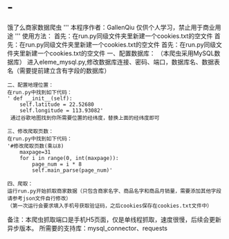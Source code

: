 # -
饿了么商家数据爬虫
'''
本程序作者：GallenQiu
仅供个人学习，禁止用于商业用途
'''
使用方法：
    首先：在run.py同级文件夹里新建一个cookies.txt的空文件
    首先：在run.py同级文件夹里新建一个cookies.txt的空文件
    首先：在run.py同级文件夹里新建一个cookies.txt的空文件
    一、配置数据库：
    （本爬虫采用MySQL数据库）
    进入eleme_mysql.py,修改数据库连接、密码、端口，数据库名、数据表名（需要提前建立含有字段的数据库）

    二、配置地理位置：
    在run.py中找到如下代码：
    ' def __init__(self):
        self.latitude = 22.52680
        self.longitude = 113.93082'
     通过谷歌地图找到你所需要位置的经纬度，替换上面的经纬度即可
    
    三、修改爬取页数：
    在run.py中找到如下代码：
    '#修改爬取页数(乘以8)
        maxpage=31
        for i in range(0, int(maxpage)):
            page_num = i * 8
            self.main_parse(page_num)'
            
    四、爬取：
    运行run.py开始抓取商家数据（只包含商家名字、商品名字和商品月销量，需要添加其他字段请参考json文件自行修改）
    （第一次运行会要求填入手机号获取验证码，之后cookies保存在cookies.txt文件中）

备注：本爬虫抓取端口是手机H5页面，仅是单线程抓取，速度很慢，后续会更新异步版本。
所需要的支持库：mysql_connector、requests

